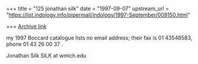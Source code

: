 +++
title = "125 jonathan silk"
date = "1997-09-07"
upstream_url = "https://list.indology.info/pipermail/indology/1997-September/009150.html"

+++
[Archive link](https://list.indology.info/pipermail/indology/1997-September/009150.html)

my 1997 Boccard catalogue lists no email address; their fax is 01 43548583,
phone 01 43 26 00 37 .

Jonathan Silk
SILK at wmich.edu






